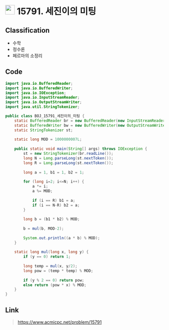 # <img src="https://d2gd6pc034wcta.cloudfront.net/tier/15.svg" width="30"> 15791. 세진이의 미팅

## Classification
* 수학
* 정수론
* 페르마의 소정리

## Code
```java
import java.io.BufferedReader;
import java.io.BufferedWriter;
import java.io.IOException;
import java.io.InputStreamReader;
import java.io.OutputStreamWriter;
import java.util.StringTokenizer;

public class BOJ_15791_세진이의_미팅 {
	static BufferedReader br = new BufferedReader(new InputStreamReader(System.in));
	static BufferedWriter bw = new BufferedWriter(new OutputStreamWriter(System.out));
	static StringTokenizer st;
	
	static long MOD = 1000000007L;
	
	public static void main(String[] args) throws IOException {
		st = new StringTokenizer(br.readLine());
		long N = Long.parseLong(st.nextToken());
		long R = Long.parseLong(st.nextToken());
		
		long a = 1, b1 = 1, b2 = 1;
		
		for (long i=2; i<=N; i++) {
			a *= i;
			a %= MOD;
			
			if (i == R) b1 = a;
			if (i == N-R) b2 = a;
		}
		
		long b = (b1 * b2) % MOD;
		
		b = mul(b, MOD-2);
		
		System.out.println((a * b) % MOD);
	}
	
	static long mul(long x, long y) {
		if (y == 0) return 1;
		
		long temp = mul(x, y/2);
		long pow = (temp * temp) % MOD;
		
		if (y % 2 == 0) return pow;
		else return (pow * x) % MOD;
	}
}
```

## Link
> https://www.acmicpc.net/problem/15791
